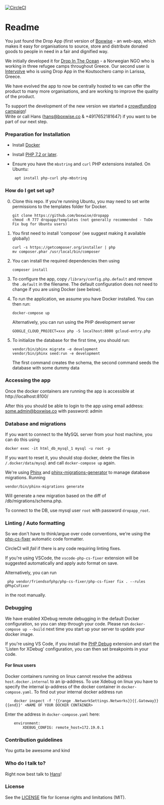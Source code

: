 [![CircleCI](https://circleci.com/gh/boxwise/dropapp.svg?style=svg)](https://circleci.com/gh/boxwise/dropapp)

# Readme #

You just found the Drop App (first version of [Boxwise](https://www.boxwise.co) - an web-app, which makes it easy for organisations to source, store and distribute donated goods to people in need in a fair and dignified way.

We initially developed it for [Drop In The Ocean](http://www.drapenihavet.no/en/) - a Norwegian NGO who is working in three refugee camps throughout Greece. Our second user is [Intervolve](https://intervolvegr.com/) who is using Drop App in the Koutsochero camp in Larissa, Greece.

We have evolved the app to now be centrally hosted to we can offer the product to many more organisations, and are working to improve the quality of the product. 

To support the development of the new version we started a [crowdfunding campaign](https://donate.boxwise.co)!  
Write or call Hans ([hans@boxwise.co](mailto:hans@boxwise.co) & +4917652181647) if you want to be part of our next step. 

### Preparation for Installation

* Install [Docker](https://www.docker.com/products/docker-desktop)
* Install [PHP 7.2 or later](https://www.php.net/downloads.php).
* Ensure you have the `mbstring` and `curl` PHP extensions installed. On Ubuntu:

       apt install php-curl php-mbstring

### How do I get set up?

0. Clone this repo. If you're running Ubuntu, you may need to set write permissions to the templates folder for Docker. 

       git clone https://github.com/boxwise/dropapp
       chmod -R 777 dropapp/templates (not generally recommended - ToDo Fix bug for Ubuntu users) 

1. You first need to install 'compose' (we suggest making it available globally)

       curl -s https://getcomposer.org/installer | php
       mv composer.phar /usr/local/bin/composer

2. You can install the required dependencies then using

       composer install

3. To configure the app, copy `/library/config.php.default` and remove the `.default` in the filename. The default configuration does not need to change if you are using Docker (see below).

4. To run the application, we assume you have Docker installed. You can then run:

       docker-compose up

   Alternatively, you can run using the PHP development server

       GOOGLE_CLOUD_PROJECT=xxx php -S localhost:8000 gcloud-entry.php 

5. To initialize the database for the first time, you should run:

       vendor/bin/phinx migrate -e development
       vendor/bin/phinx seed:run -e development
 
   The first command creates the schema, the second command seeds the database with some dummy data

### Accessing the app

Once the docker containers are running the app is accessible at http://localhost:8100/

After this you should be able to login to the app using email address: some.admin@boxwise.co with password: admin

### Database and migrations

If you want to connect to the MySQL server from your host machine, you can do this using

    docker exec -it html_db_mysql_1 mysql -u root -p

If you want to reset it, you should stop docker, delete the files in `/.docker/data/mysql` and call `docker-compose up` again.

We're using [Phinx](https://phinx.org/) and [phinx-migrations-generator](https://github.com/odan/phinx-migrations-generator) to manage database migrations. Running

    vendor/bin/phinx-migrations generate

Will generate a new migration based on the diff of /db/migrations/schema.php.

To connect to the DB, use mysql user `root` with password `dropapp_root`.

### Linting / Auto formatting

So we don't have to think/argue over code conventions, we're using the [php-cs-fixer](https://github.com/FriendsOfPhp/PHP-CS-Fixer) automatic code formatter.

CircleCI will *fail* if there is any code requiring linting fixes. 

If you're using VSCode, the `vscode-php-cs-fixer` extension will be suggested automatically and apply 
auto format on save. 

Alternatively, you can run

     php vendor/friendsofphp/php-cs-fixer/php-cs-fixer fix . --rules @PhpCsFixer

in the root manually. 

### Debugging

We have enabled XDebug remote debugging in the default Docker configuration, so you can step through your code. Please run `docker-compose up --build` next time you start up your server to update your docker image.

If you're using VS Code, if you install the [PHP Debug](https://marketplace.visualstudio.com/items?itemName=felixfbecker.php-debug) extension and start the 'Listen for XDebug' configuration, you can then set breakpoints in your code.

#### For linux users 

Docker containers running on linux cannot resolve the address `host.docker.internal` to an ip-address. To use Xdebug on linux you have to specify the internal ip-address of the docker container in `docker-compose.yaml`.
To find out your internal docker address run 

        docker inspect -f '{{range .NetworkSettings.Networks}}{{.Gateway}}{{end}}' <NAME OF YOUR DOCKER CONTAINER>

Enter the address in `docker-compose.yaml` here:

        environment:
            XDEBUG_CONFIG: remote_host=172.19.0.1 

### Contribution guidelines ###

You gotta be awesome and kind

### Who do I talk to? ###

Right now best talk to [Hans](mailto:hans@boxwise.co)!

### License ###

See the [LICENSE](LICENSE.md) file for license rights and limitations (MIT).
